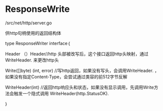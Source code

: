 # ResponseWrite

/src/net/http/server.go

供http句柄使用的返回结构体

type ResponseWriter interface｛

Header （）Header//http 头部被改写后，这个接口返回http头映射，通过WriteHeader. 来更改http头

Write\(\[\]byte\) \(int, error\) //写http返回，如果没有写头，会调用WriteHeader. ，如果没有指定Content-Type，会尝试通过类容的前512字节反解

WriteHeader\(int\) //返回http响应头和状态，如果没有显示调用，先调用Write方法会触发一个隐式调用 WriteHeader\(http.StatusOK\).

｝

